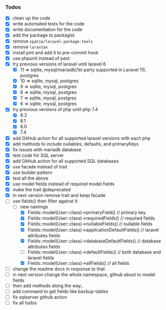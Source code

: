 ### Todos

- [x] clean up the code
- [x] write automated tests for the code
- [x] write documentation for the code
- [x] add the package to packagist
- [x] remove `spatie/laravel-package-tools`
- [x] remove `larastan`
- [x] install pint and add it to pre-commit hook
- [x] use phpunit instead of pest
- [x] try previous versions of laravel until laravel 6
    - [x] 11 => sqlite, mysql/mariadb(1st party supported in Laravel 11), postgres
    - [x] 10 => sqlite, mysql, postgres
    - [x] 9  => sqlite, mysql, postgres
    - [x] 8  => sqlite, mysql, postgres
    - [x] 7  => sqlite, mysql, postgres
    - [x] 6  => sqlite, mysql, postgres
- [x] try previous versions of php until php 7.4
    - [x] 8.2
    - [x] 8.1
    - [x] 8.0
    - [x] 7.4
- [x] add GitHub action for all supported laravel versions with each php
- [x] add methods to include nullables, defaults, and primaryKeys
- [x] fix issues with mariadb database
- [x] test code for SQL server
- [x] add GitHub action for all supported SQL databases
- [x] use facade instead of trait
- [x] use builder pattern
- [x] test all the above
- [x] use model fields instead of required model fields
- [x] make the trait @deprecated
- [x] in next version remove trait and keep facade
- [ ] use fields() then filter against it
  - [ ] new namings
    - [x] Fields::model(User::class)->primaryField() // primary key 
    - [x] Fields::model(User::class)->requiredFields() // required fields 
    - [x] Fields::model(User::class)->nullableFields() // nullable fields
    - [x] Fields::model(User::class)->applicationDefaultFields() // laravel attributes fields 
    - [x] Fields::model(User::class)->databaseDefaultFields()  // database attributes fields
    - [ ] Fields::model(User::class)->defaultFields()  // both database and laravel fields
    - [x] Fields::model(User::class)->allFields()  // all fields
- [ ] change the readme docs in response to that
- [ ] in next version change the whole namespace, github about to model fields
- [ ] then add methods along the way.. 
- [ ] add command to get fields like backup-tables
- [ ] fix sqlserver github action
- [ ] fix all todos  
